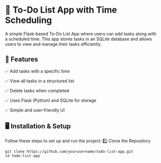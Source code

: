 # 📝 To-Do List App with Time Scheduling
A simple Flask-based To-Do List App where users can add tasks along with a scheduled time. This app stores tasks in an SQLite database and allows users to view and manage their tasks efficiently.

## 🚀 Features

✅ Add tasks with a specific time

✅ View all tasks in a structured list

✅ Delete tasks when completed

✅ Uses Flask (Python) and SQLite for storage

✅ Simple and user-friendly UI


## 🖥️ Installation & Setup
Follow these steps to set up and run the project:
1️⃣ Clone the Repository
```
git clone https://github.com/yourusername/todo-list-app.git
cd todo-list-app
```

